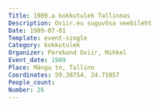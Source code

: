 ```yaml
---
Title: 1989.a kokkutulek Tallinnas
Description: Oviir.eu suguvõsa veebileht
Date: 1989-07-01
Template: event-single
Category: kokkutulek
Organizer: Perekond Oviir, Mihkel
Event_date: 1989
Place: Mängu tn, Tallinn
Coordinates: 59.38754, 24.71057
People_count:
Number: 26
---
```

